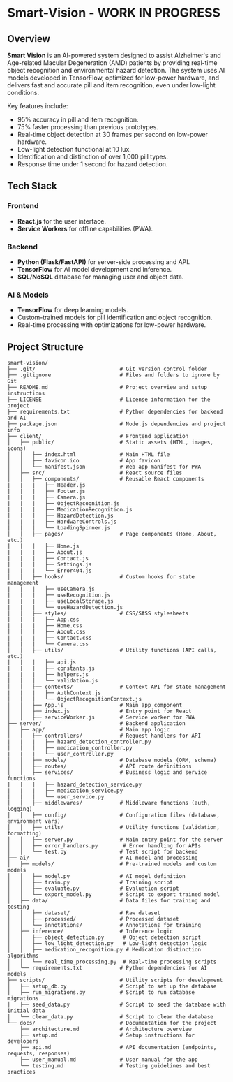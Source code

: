 # Smart-Vision - WORK IN PROGRESS

## Overview

**Smart Vision** is an AI-powered system designed to assist Alzheimer's and Age-related Macular Degeneration (AMD) patients by providing real-time object recognition and environmental hazard detection. The system uses AI models developed in TensorFlow, optimized for low-power hardware, and delivers fast and accurate pill and item recognition, even under low-light conditions.

Key features include:
- 95% accuracy in pill and item recognition.
- 75% faster processing than previous prototypes.
- Real-time object detection at 30 frames per second on low-power hardware.
- Low-light detection functional at 10 lux.
- Identification and distinction of over 1,000 pill types.
- Response time under 1 second for hazard detection.

## Tech Stack

### Frontend
- **React.js** for the user interface.
- **Service Workers** for offline capabilities (PWA).
  
### Backend
- **Python (Flask/FastAPI)** for server-side processing and API.
- **TensorFlow** for AI model development and inference.
- **SQL/NoSQL** database for managing user and object data.
  
### AI & Models
- **TensorFlow** for deep learning models.
- Custom-trained models for pill identification and object recognition.
- Real-time processing with optimizations for low-power hardware.

## Project Structure

```
smart-vision/
├── .git/                           # Git version control folder
├── .gitignore                      # Files and folders to ignore by Git
├── README.md                       # Project overview and setup instructions
├── LICENSE                         # License information for the project
├── requirements.txt                # Python dependencies for backend and AI
├── package.json                    # Node.js dependencies and project info
├── client/                         # Frontend application
│   ├── public/                     # Static assets (HTML, images, icons)
│   │   ├── index.html              # Main HTML file
│   │   ├── favicon.ico             # App favicon
│   │   └── manifest.json           # Web app manifest for PWA
│   ├── src/                        # React source files
│   │   ├── components/             # Reusable React components
|   |   |   ├── Header.js
|   |   |   ├── Footer.js
|   |   |   ├── Camera.js
|   |   |   ├── ObjectRecognition.js
|   |   |   ├── MedicationRecognition.js
|   |   |   ├── HazardDetection.js
|   |   |   ├── HardwareControls.js
|   |   |   └── LoadingSpinner.js
│   │   ├── pages/                  # Page components (Home, About, etc.)
|   |   |   ├── Home.js
|   |   |   ├── About.js
|   |   |   ├── Contact.js
|   |   |   ├── Settings.js
|   |   |   └── Error404.js
│   │   ├── hooks/                  # Custom hooks for state management
|   |   |   ├── useCamera.js
|   |   |   ├── useRecognition.js
|   |   |   ├── useLocalStorage.js
|   |   |   └── useHazardDetection.js
│   │   ├── styles/                 # CSS/SASS stylesheets
|   |   |   ├── App.css
|   |   |   ├── Home.css
|   |   |   ├── About.css
|   |   |   ├── Contact.css
|   |   |   └── Camera.css
│   │   ├── utils/                  # Utility functions (API calls, etc.)
|   |   |   ├── api.js
|   |   |   ├── constants.js
|   |   |   ├── helpers.js
|   |   |   └── validation.js
│   │   ├── contexts/               # Context API for state management
|   |   |   ├── AuthContext.js
|   |   |   └── ObjectRecognitionContext.js
│   │   ├── App.js                  # Main app component
│   │   ├── index.js                # Entry point for React
│   │   ├── serviceWorker.js        # Service worker for PWA
├── server/                         # Backend application
│   ├── app/                        # Main app logic
│   │   ├── controllers/            # Request handlers for API
|   |   |   ├── hazard_detection_controller.py
|   |   |   ├── medication_controller.py
|   |   |   └── user_controller.py
│   │   ├── models/                 # Database models (ORM, schema)
│   │   ├── routes/                 # API route definitions
│   │   ├── services/               # Business logic and service functions
|   |   |   ├── hazard_detection_service.py
|   |   |   ├── medication_service.py
|   |   |   └── user_service.py
│   │   ├── middlewares/            # Middleware functions (auth, logging)
│   │   ├── config/                 # Configuration files (database, environment vars)
│   │   ├── utils/                  # Utility functions (validation, formatting)
│   │   ├── server.py               # Main entry point for the server
│   │   ├── error_handlers.py        # Error handling for APIs
│   │   └── test.py                 # Test script for backend
├── ai/                             # AI model and processing
│   ├── models/                     # Pre-trained models and custom models
│   │   ├── model.py                # AI model definition
│   │   ├── train.py                # Training script
│   │   ├── evaluate.py             # Evaluation script
│   │   └── export_model.py         # Script to export trained model
│   ├── data/                       # Data files for training and testing
│   │   ├── dataset/                # Raw dataset
│   │   ├── processed/              # Processed dataset
│   │   └── annotations/            # Annotations for training
│   ├── inference/                  # Inference logic
│   │   ├── object_detection.py      # Object detection script
│   │   ├── low_light_detection.py   # Low-light detection logic
│   │   ├── medication_recognition.py # Medication distinction algorithms
│   │   └── real_time_processing.py  # Real-time processing scripts
│   └── requirements.txt            # Python dependencies for AI models
├── scripts/                        # Utility scripts for development
│   ├── setup_db.py                 # Script to set up the database
│   ├── run_migrations.py           # Script to run database migrations
│   ├── seed_data.py                # Script to seed the database with initial data
│   └── clear_data.py               # Script to clear the database
└── docs/                           # Documentation for the project
    ├── architecture.md             # Architecture overview
    ├── setup.md                    # Setup instructions for developers
    ├── api.md                      # API documentation (endpoints, requests, responses)
    ├── user_manual.md              # User manual for the app
    └── testing.md                  # Testing guidelines and best practices

```